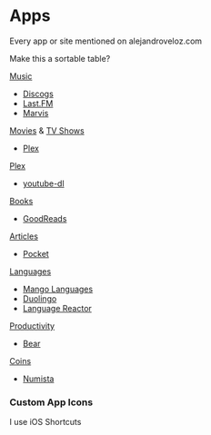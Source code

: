 # Apps

Every app or site mentioned on alejandroveloz.com

Make this a sortable table?

[Music](/pages/music/index.md)
* [Discogs](https://www.discogs.com/)
* [Last.FM](https://www.last.fm/)
* [Marvis](/pages/marvis/index.md)

[Movies](/pages/movies/index.md) & [TV Shows](/pages/tv-shows/index.md)
* [Plex](/pages/plex/index.md)

[Plex](/pages/plex/index.md)
* [youtube-dl](https://github.com/ytdl-org/youtube-dl)

[Books](/pages/books/index.md)
* [GoodReads](https://www.goodreads.com/)

[Articles](/pages/articles/index.md)
* [Pocket](https://getpocket.com/)

[Languages](/pages/languages/index.md)
* [Mango Languages](https://mangolanguages.com/)
* [Duolingo](https://www.duolingo.com/)
* [Language Reactor](https://chrome.google.com/webstore/detail/language-reactor/hoombieeljmmljlkjmnheibnpciblicm)

[Productivity](/pages/productivity/index.md)
* [Bear](https://bear.app/)

[Coins](/pages/coins/index.md)
* [Numista](https://en.numista.com/)


### Custom App Icons

I use iOS Shortcuts
